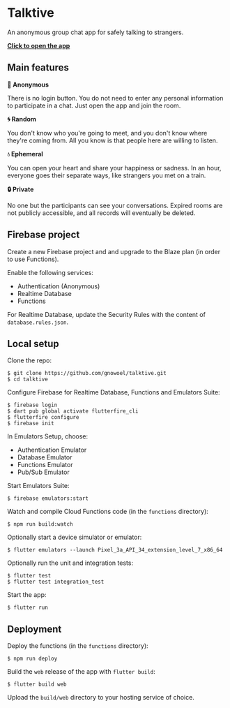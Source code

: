 # Talktive

An anonymous group chat app for safely talking to strangers.

**[Click to open the app](https://open.talktive.app/)**

## Main features

**:see_no_evil: Anonymous**

There is no login button. You do not need to enter any personal information to participate in a chat. Just open the app and join the room.

**:cyclone: Random**

You don't know who you're going to meet, and you don't know where they're coming from. All you know is that people here are willing to listen.

**:droplet: Ephemeral**

You can open your heart and share your happiness or sadness. In an hour, everyone goes their separate ways, like strangers you met on a train.

**:lock: Private**

No one but the participants can see your conversations. Expired rooms are not publicly accessible, and all records will eventually be deleted.

## Firebase project

Create a new Firebase project and and upgrade to the Blaze plan (in order to use Functions).

Enable the following services:

* Authentication (Anonymous)
* Realtime Database
* Functions

For Realtime Database, update the Security Rules with the content of `database.rules.json`.

## Local setup

Clone the repo:

```
$ git clone https://github.com/gnowoel/talktive.git
$ cd talktive
```

Configure Firebase for Realtime Database, Functions and Emulators Suite:

```
$ firebase login
$ dart pub global activate flutterfire_cli
$ flutterfire configure
$ firebase init
```

In Emulators Setup, choose:

* Authentication Emulator
* Database Emulator
* Functions Emulator
* Pub/Sub Emulator

Start Emulators Suite:

```
$ firebase emulators:start
```

Watch and compile Cloud Functions code (in the `functions` directory):

```
$ npm run build:watch
```

Optionally start a device simulator or emulator:

```
$ flutter emulators --launch Pixel_3a_API_34_extension_level_7_x86_64
```

Optionally run the unit and integration tests:

```
$ flutter test
$ flutter test integration_test
```

Start the app:

```
$ flutter run
```

## Deployment

Deploy the functions (in the `functions` directory):

```
$ npm run deploy
```

Build the `web` release of the app with `flutter build`:

```
$ flutter build web
```

Upload the `build/web` directory to your hosting service of choice.
